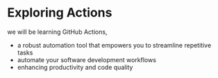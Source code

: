 # Exploring Actions
we will be learning GitHub Actions,
- a robust automation tool that empowers you to streamline repetitive tasks
- automate your software development workflows
- enhancing productivity and code quality